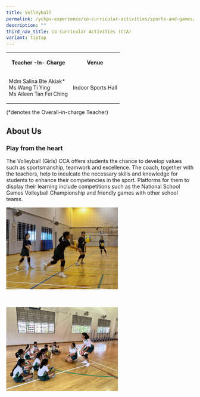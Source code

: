 ```yaml
---
title: Volleyball
permalink: /yckps-experience/co-curricular-activities/sports-and-games/volleyball/
description: ""
third_nav_title: Co Curricular Activities (CCA)
variant: tiptap
---
```

<table>
<tbody>
<tr>
<th rowspan="1" colspan="1">
<p>Teacher -In- Charge</p>
</th>
<th rowspan="1" colspan="1">
<p>Venue</p>
</th>
</tr>
<tr>
<td rowspan="1" colspan="1">
<p>Mdm Salina Bte Akiak*
<br>Ms Wang Ti Ying
<br>Ms Aileen Tan Fei Ching</p>
</td>
<td rowspan="1" colspan="1">
<p>Indoor Sports Hall</p>
</td>
</tr>
</tbody>
</table>
<p>(*denotes the Overall-in-charge Teacher)&nbsp;</p>
<h2>About Us</h2>
<h3><strong>Play from the heart</strong></h3>
<p>The Volleyball (Girls) CCA offers students the chance to develop values
such as sportsmanship, teamwork and excellence. The coach, together with
the teachers, help to inculcate the necessary skills and knowledge for
students to enhance their competencies in the sport. Platforms for them
to display their learning include competitions such as the National School
Games Volleyball Championship and friendly games with other school teams.</p>
<div class="isomer-image-wrapper">
<img style="width:300px;height:auto;" height="auto" width="100%" src="/images/2023/CCA/volleyball1%20-%20lovino%20villasin%20cruz.jpeg">
</div>
<p>
<br>
</p>
<div class="isomer-image-wrapper">
<img style="width:300px;height:auto;" height="auto" width="100%" src="/images/2023/CCA/volleyball2%20-%20lovino%20villasin%20cruz.jpg">
</div>
<p></p>